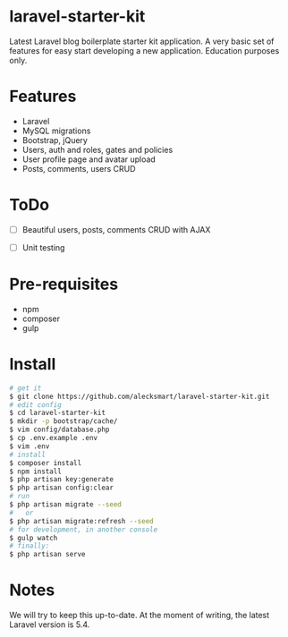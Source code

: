 # laravel-starter-kit

Latest Laravel blog boilerplate starter kit application. A very basic set of features for easy start developing a new application. Education purposes only.

# Features

* Laravel
* MySQL migrations
* Bootstrap, jQuery
* Users, auth and roles, gates and policies
* User profile page and avatar upload
* Posts, comments, users CRUD

# ToDo

- [ ] Beautiful users, posts, comments CRUD with AJAX
- [ ] Unit testing


# Pre-requisites

 * npm
 * composer
 * gulp

# Install

```bash
# get it
$ git clone https://github.com/alecksmart/laravel-starter-kit.git
# edit config
$ cd laravel-starter-kit
$ mkdir -p bootstrap/cache/
$ vim config/database.php
$ cp .env.example .env
$ vim .env
# install
$ composer install
$ npm install
$ php artisan key:generate
$ php artisan config:clear
# run
$ php artisan migrate --seed
#   or
$ php artisan migrate:refresh --seed
# for development, in another console
$ gulp watch
# finally:
$ php artisan serve
```

# Notes

We will try to keep this up-to-date. At the moment of writing, the latest Laravel version is 5.4.